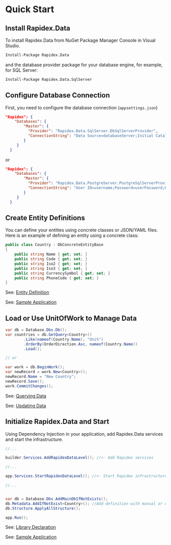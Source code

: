 # Quick Start

## Install Rapidex.Data

To install Rapidex.Data from NuGet Package Manager Console in Visual Studio.

```bash
Install-Package Rapidex.Data
```

and the database provider package for your database engine, for example, for SQL Server:

```bash
Install-Package Rapidex.Data.SqlServer
```

## Configure Database Connection

First, you need to configure the database connection (`appsettings.json`)

```json
"Rapidex": {
    "Databases": {
        "Master": {
          "Provider": "Rapidex.Data.SqlServer.DbSqlServerProvider",
          "ConnectionString": "Data Source=databaseServer;Initial Catalog=databaseName;User Id=username;Password=userPassword;MultipleActiveResultSets=true;Pooling=true;Min Pool Size=10; Max Pool Size=500;TrustServerCertificate=True"
        }
     }
  }
```

or

```json
"Rapidex": {
    "Databases": {
        "Master": {
          "Provider": "Rapidex.Data.PostgreServer.PostgreSqlServerProvider",
          "ConnectionString": "User ID=username;Password=userPassword;Host=databaseServer;Port=5432;Database=databaseName;"
        }
     }
  }
```

## Create Entity Definitions

You can define your entities using concrete classes or JSON/YAML files. Here is an example of defining an entity using a concrete class:

```csharp
public class Country : DbConcreteEntityBase
{
    public string Name { get; set; }
    public string Code { get; set; } 
    public string Iso2 { get; set; }
    public string Iso3 { get; set; }
    public string CurrencySymbol { get; set; }
    public string PhoneCode { get; set; }
}

```

See: [Entity Definition](/docs/EntityDefinition.md) 

See: [Sample Application](/samples/)

## Load or Use UnitOfWork to Manage Data

```csharp
var db = Database.Dbs.Db();
var countries = db.GetQuery<Country>()
        .Like(nameof(Country.Name), "Uni%")
        .OrderBy(OrderDirection.Asc, nameof(Country.Name))
        .Load();

// or

var work = db.BeginWork();
var newRecord = work.New<Country>();
newRecord.Name = "New Country";
newRecord.Save();
work.CommitChanges();
```

See: [Querying Data](QueryingData.md)

See: [Updating Data](UpdatingData.md)

## Initialize Rapidex.Data and Start

Using Dependency Injection in your application, add Rapidex.Data services and start the infrastructure.

```csharp
//...

builder.Services.AddRapidexDataLevel(); //<- Add Rapidex services

//...

app.Services.StartRapidexDataLevel(); //<- Start Rapidex infrastructure

//...


var db = Database.Dbs.AddMainDbIfNotExists();
db.Metadata.AddIfNotExist<Country>(); //Add definition with manual or declare *Library* and auto load all definitions 
db.Structure.ApplyAllStructure();

app.Run();
```

See: [Library Declaration](LibraryDeclaration.md)

See: [Sample Application](/samples/)